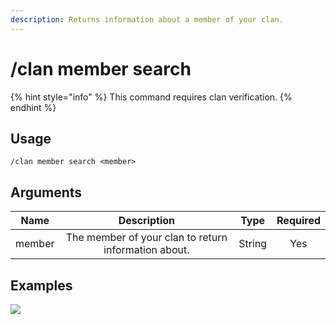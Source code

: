 ```yaml
---
description: Returns information about a member of your clan.
---
```


# /clan member search

{% hint style="info" %}
This command requires clan verification.
{% endhint %}

## Usage

```
/clan member search <member>
```

## Arguments

| Name   | Description                                          | Type   | Required |
| :----: | :--------------------------------------------------: | :----: | :------: |
| member | The member of your clan to return information about. | String | Yes      |

## Examples

![](https://forkman.vercel.app/_media/examples/clan/member/search-0.png)
